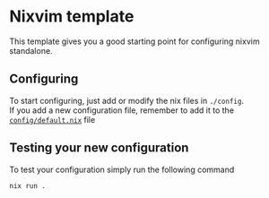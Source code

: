 # Nixvim template

This template gives you a good starting point for configuring nixvim standalone.

## Configuring

To start configuring, just add or modify the nix files in `./config`.\
If you add a new configuration file, remember to add it to the
[`config/default.nix`](./config/default.nix) file

## Testing your new configuration

To test your configuration simply run the following command

```
nix run .
```
